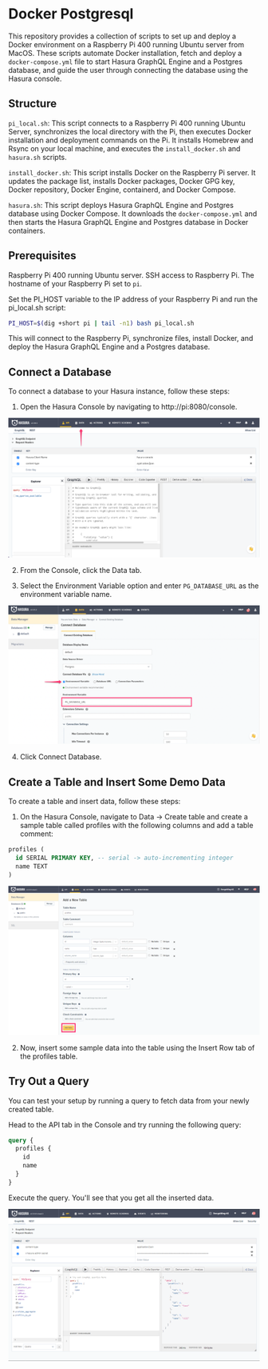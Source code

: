 # Docker Postgresql

This repository provides a collection of scripts to set up and deploy a Docker environment on a Raspberry Pi 400 running Ubuntu server from MacOS. These scripts automate Docker installation, fetch and deploy a `docker-compose.yml` file to start Hasura GraphQL Engine and a Postgres database, and guide the user through connecting the database using the Hasura console.

## Structure

`pi_local.sh`: This script connects to a Raspberry Pi 400 running Ubuntu Server, synchronizes the local directory with the Pi, then executes Docker installation and deployment commands on the Pi. It installs Homebrew and Rsync on your local machine, and executes the `install_docker.sh` and `hasura.sh` scripts.

`install_docker.sh`: This script installs Docker on the Raspberry Pi server. It updates the package list, installs Docker packages, Docker GPG key, Docker repository, Docker Engine, containerd, and Docker Compose.

`hasura.sh`: This script deploys Hasura GraphQL Engine and Postgres database using Docker Compose. It downloads the `docker-compose.yml` and then starts the Hasura GraphQL Engine and Postgres database in Docker containers.

## Prerequisites
Raspberry Pi 400 running Ubuntu server.
SSH access to Raspberry Pi.
The hostname of your Raspberry Pi set to `pi`.

Set the PI_HOST variable to the IP address of your Raspberry Pi and run the pi_local.sh script:
```bash
PI_HOST=$(dig +short pi | tail -n1) bash pi_local.sh
```
This will connect to the Raspberry Pi, synchronize files, install Docker, and deploy the Hasura GraphQL Engine and a Postgres database.

## Connect a Database
To connect a database to your Hasura instance, follow these steps:

1. Open the Hasura Console by navigating to http://pi:8080/console.

![dashboard](./images/1.png)

2. From the Console, click the Data tab.

3. Select the Environment Variable option and enter `PG_DATABASE_URL` as the environment variable name.

![dashboard](/images/2.png)

4. Click Connect Database.

## Create a Table and Insert Some Demo Data
To create a table and insert data, follow these steps:

1. On the Hasura Console, navigate to Data -> Create table and create a sample table called profiles with the following columns and add a table comment:

```sql
profiles (
  id SERIAL PRIMARY KEY, -- serial -> auto-incrementing integer
  name TEXT
)
```

![dashboard](/images/3.png)

2. Now, insert some sample data into the table using the Insert Row tab of the profiles table.

## Try Out a Query
You can test your setup by running a query to fetch data from your newly created table.

Head to the API tab in the Console and try running the following query:

```graphql
query {
  profiles {
    id
    name
  }
}
```

Execute the query. You'll see that you get all the inserted data.

![dashboard](/images/4.png)

